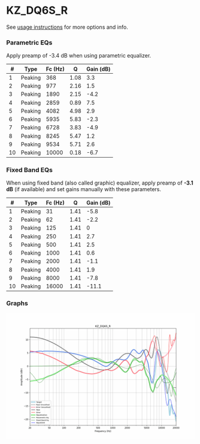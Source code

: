 # KZ_DQ6S_R
See [usage instructions](https://github.com/jaakkopasanen/AutoEq#usage) for more options and info.

### Parametric EQs
Apply preamp of -3.4 dB when using parametric equalizer.

|   # | Type    |   Fc (Hz) |    Q |   Gain (dB) |
|-----|---------|-----------|------|-------------|
|   1 | Peaking |       368 | 1.08 |         3.3 |
|   2 | Peaking |       977 | 2.16 |         1.5 |
|   3 | Peaking |      1890 | 2.15 |        -4.2 |
|   4 | Peaking |      2859 | 0.89 |         7.5 |
|   5 | Peaking |      4082 | 4.98 |         2.9 |
|   6 | Peaking |      5935 | 5.83 |        -2.3 |
|   7 | Peaking |      6728 | 3.83 |        -4.9 |
|   8 | Peaking |      8245 | 5.47 |         1.2 |
|   9 | Peaking |      9534 | 5.71 |         2.6 |
|  10 | Peaking |     10000 | 0.18 |        -6.7 |

### Fixed Band EQs
When using fixed band (also called graphic) equalizer, apply preamp of **-3.1 dB** (if available) and set gains manually with these parameters.

|   # | Type    |   Fc (Hz) |    Q |   Gain (dB) |
|-----|---------|-----------|------|-------------|
|   1 | Peaking |        31 | 1.41 |        -5.8 |
|   2 | Peaking |        62 | 1.41 |        -2.2 |
|   3 | Peaking |       125 | 1.41 |         0   |
|   4 | Peaking |       250 | 1.41 |         2.7 |
|   5 | Peaking |       500 | 1.41 |         2.5 |
|   6 | Peaking |      1000 | 1.41 |         0.6 |
|   7 | Peaking |      2000 | 1.41 |        -1.1 |
|   8 | Peaking |      4000 | 1.41 |         1.9 |
|   9 | Peaking |      8000 | 1.41 |        -7.8 |
|  10 | Peaking |     16000 | 1.41 |       -11.1 |

### Graphs
![](./KZ_DQ6S_R.png)
